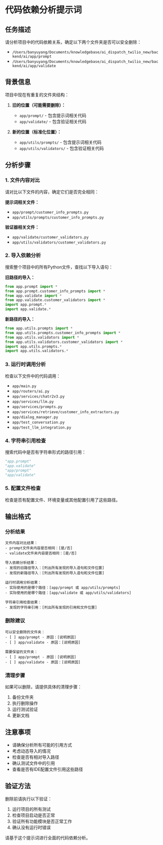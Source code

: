 # 代码依赖分析提示词

## 任务描述
请分析项目中的代码依赖关系，确定以下两个文件夹是否可以安全删除：
- `/Users/banyuyang/Documents/knowledgebase/ai_dispatch_twilio_new/backend/ai/app/prompt`
- `/Users/banyuyang/Documents/knowledgebase/ai_dispatch_twilio_new/backend/ai/app/validate`

## 背景信息
项目中现在有重复的文件夹结构：
1. **旧的位置（可能需要删除）：**
   - `app/prompt/` - 包含提示词相关代码
   - `app/validate/` - 包含验证相关代码

2. **新的位置（标准化位置）：**
   - `app/utils/prompts/` - 包含提示词相关代码
   - `app/utils/validators/` - 包含验证相关代码

## 分析步骤

### 1. 文件内容对比
请对比以下文件的内容，确定它们是否完全相同：

**提示词相关文件：**
- `app/prompt/customer_info_prompts.py`
- `app/utils/prompts/customer_info_prompts.py`

**验证器相关文件：**
- `app/validate/customer_validators.py`
- `app/utils/validators/customer_validators.py`

### 2. 导入依赖分析
搜索整个项目中的所有Python文件，查找以下导入语句：

**旧路径的导入：**
```python
from app.prompt import *
from app.prompt.customer_info_prompts import *
from app.validate import *
from app.validate.customer_validators import *
import app.prompt.*
import app.validate.*
```

**新路径的导入：**
```python
from app.utils.prompts import *
from app.utils.prompts.customer_info_prompts import *
from app.utils.validators import *
from app.utils.validators.customer_validators import *
import app.utils.prompts.*
import app.utils.validators.*
```

### 3. 运行时调用分析
检查以下文件中的代码调用：
- `app/main.py`
- `app/routers/ai.py` 
- `app/services/chatr2v3.py`
- `app/services/llm.py`
- `app/services/prompts.py`
- `app/services/retrieve/customer_info_extractors.py`
- `app/dialog_manager.py`
- `app/test_conversation.py`
- `app/test_llm_integration.py`

### 4. 字符串引用检查
搜索代码中是否有字符串形式的路径引用：
```python
"app.prompt"
"app.validate"
"app/prompt"
"app/validate"
```

### 5. 配置文件检查
检查是否有配置文件、环境变量或其他配置引用了这些路径。

## 输出格式

### 分析结果
```
文件内容对比结果：
- prompt文件夹内容是否相同：[是/否]
- validate文件夹内容是否相同：[是/否]

导入依赖分析结果：
- 发现的旧路径导入：[列出所有发现的导入语句和文件位置]
- 发现的新路径导入：[列出所有发现的导入语句和文件位置]

运行时调用分析结果：
- 实际使用的是哪个路径：[app/prompt 或 app/utils/prompts]
- 实际使用的是哪个路径：[app/validate 或 app/utils/validators]

字符串引用检查结果：
- 发现的字符串引用：[列出所有发现的引用和文件位置]
```

### 删除建议
```
可以安全删除的文件夹：
- [ ] app/prompt - 原因：[说明原因]
- [ ] app/validate - 原因：[说明原因]

需要保留的文件夹：
- [ ] app/prompt - 原因：[说明原因]
- [ ] app/validate - 原因：[说明原因]
```

### 清理步骤
如果可以删除，请提供具体的清理步骤：
1. 备份文件夹
2. 执行删除操作
3. 运行测试验证
4. 更新文档

## 注意事项
- 请确保分析所有可能的引用方式
- 考虑动态导入的情况
- 检查是否有相对导入路径
- 确认测试文件中的引用
- 查看是否有IDE配置文件引用这些路径

## 验证方法
删除前请执行以下验证：
1. 运行项目的所有测试
2. 检查项目启动是否正常
3. 验证所有功能模块是否正常工作
4. 确认没有运行时错误

请基于这个提示词进行全面的代码依赖分析。
